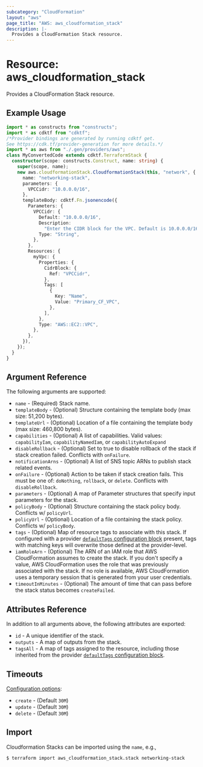 ```yaml
---
subcategory: "CloudFormation"
layout: "aws"
page_title: "AWS: aws_cloudformation_stack"
description: |-
  Provides a CloudFormation Stack resource.
---
```


# Resource: aws_cloudformation_stack

Provides a CloudFormation Stack resource.

## Example Usage

```typescript
import * as constructs from "constructs";
import * as cdktf from "cdktf";
/*Provider bindings are generated by running cdktf get.
See https://cdk.tf/provider-generation for more details.*/
import * as aws from "./.gen/providers/aws";
class MyConvertedCode extends cdktf.TerraformStack {
  constructor(scope: constructs.Construct, name: string) {
    super(scope, name);
    new aws.cloudformationStack.CloudformationStack(this, "network", {
      name: "networking-stack",
      parameters: {
        VPCCidr: "10.0.0.0/16",
      },
      templateBody: cdktf.Fn.jsonencode({
        Parameters: {
          VPCCidr: {
            Default: "10.0.0.0/16",
            Description:
              "Enter the CIDR block for the VPC. Default is 10.0.0.0/16.",
            Type: "String",
          },
        },
        Resources: {
          myVpc: {
            Properties: {
              CidrBlock: {
                Ref: "VPCCidr",
              },
              Tags: [
                {
                  Key: "Name",
                  Value: "Primary_CF_VPC",
                },
              ],
            },
            Type: "AWS::EC2::VPC",
          },
        },
      }),
    });
  }
}

```

## Argument Reference

The following arguments are supported:

* `name` - (Required) Stack name.
* `templateBody` - (Optional) Structure containing the template body (max size: 51,200 bytes).
* `templateUrl` - (Optional) Location of a file containing the template body (max size: 460,800 bytes).
* `capabilities` - (Optional) A list of capabilities.
  Valid values: `capabilityIam`, `capabilityNamedIam`, or `capabilityAutoExpand`
* `disableRollback` - (Optional) Set to true to disable rollback of the stack if stack creation failed.
  Conflicts with `onFailure`.
* `notificationArns` - (Optional) A list of SNS topic ARNs to publish stack related events.
* `onFailure` - (Optional) Action to be taken if stack creation fails. This must be
  one of: `doNothing`, `rollback`, or `delete`. Conflicts with `disableRollback`.
* `parameters` - (Optional) A map of Parameter structures that specify input parameters for the stack.
* `policyBody` - (Optional) Structure containing the stack policy body.
  Conflicts w/ `policyUrl`.
* `policyUrl` - (Optional) Location of a file containing the stack policy.
  Conflicts w/ `policyBody`.
* `tags` - (Optional) Map of resource tags to associate with this stack. If configured with a provider [`defaultTags` configuration block](https://registry.terraform.io/providers/hashicorp/aws/latest/docs#default_tags-configuration-block) present, tags with matching keys will overwrite those defined at the provider-level.
* `iamRoleArn` - (Optional) The ARN of an IAM role that AWS CloudFormation assumes to create the stack. If you don't specify a value, AWS CloudFormation uses the role that was previously associated with the stack. If no role is available, AWS CloudFormation uses a temporary session that is generated from your user credentials.
* `timeoutInMinutes` - (Optional) The amount of time that can pass before the stack status becomes `createFailed`.

## Attributes Reference

In addition to all arguments above, the following attributes are exported:

* `id` - A unique identifier of the stack.
* `outputs` - A map of outputs from the stack.
* `tagsAll` - A map of tags assigned to the resource, including those inherited from the provider [`defaultTags` configuration block](https://registry.terraform.io/providers/hashicorp/aws/latest/docs#default_tags-configuration-block).

## Timeouts

[Configuration options](https://developer.hashicorp.com/terraform/language/resources/syntax#operation-timeouts):

- `create` - (Default `30M`)
- `update` - (Default `30M`)
- `delete` - (Default `30M`)

## Import

Cloudformation Stacks can be imported using the `name`, e.g.,

```
$ terraform import aws_cloudformation_stack.stack networking-stack
```

<!-- cache-key: cdktf-0.17.0-pre.15 input-eec314f67e691f1fafb0d7abdc1e49580dc13766e7c10bf6bda7fe49a8314fed -->